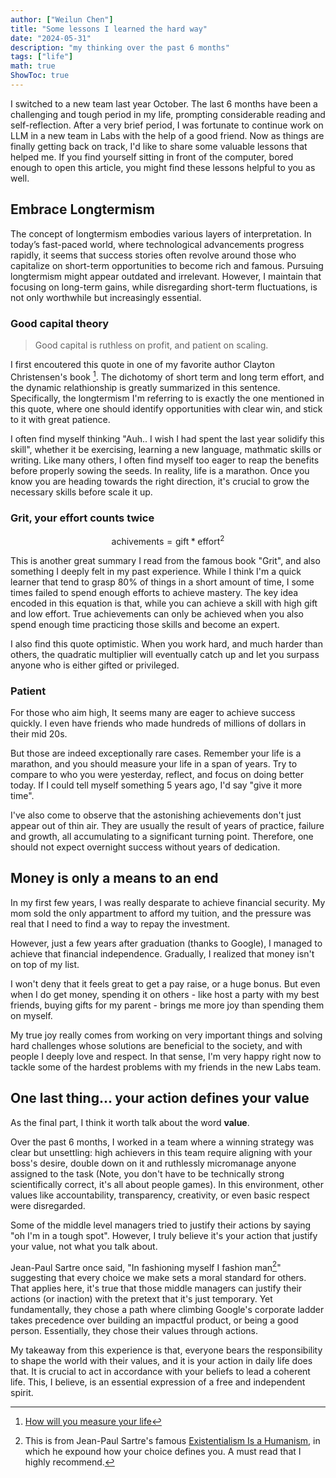 ```yaml
---
author: ["Weilun Chen"]
title: "Some lessons I learned the hard way"
date: "2024-05-31"
description: "my thinking over the past 6 months"
tags: ["life"]
math: true
ShowToc: true
---
```


<!-- KaTeX -->
<link rel="stylesheet" href="https://cdn.jsdelivr.net/npm/katex@0.11.1/dist/katex.min.css" integrity="sha384-zB1R0rpPzHqg7Kpt0Aljp8JPLqbXI3bhnPWROx27a9N0Ll6ZP/+DiW/UqRcLbRjq" crossorigin="anonymous">
<script defer src="https://cdn.jsdelivr.net/npm/katex@0.11.1/dist/katex.min.js" integrity="sha384-y23I5Q6l+B6vatafAwxRu/0oK/79VlbSz7Q9aiSZUvyWYIYsd+qj+o24G5ZU2zJz" crossorigin="anonymous"></script>
<script defer src="https://cdn.jsdelivr.net/npm/katex@0.11.1/dist/contrib/auto-render.min.js" integrity="sha384-kWPLUVMOks5AQFrykwIup5lo0m3iMkkHrD0uJ4H5cjeGihAutqP0yW0J6dpFiVkI" crossorigin="anonymous" onload="renderMathInElement(document.body);"></script>

I switched to a new team last year October. The last 6 months have been a challenging and tough period in my life, prompting considerable reading and self-reflection. After a very brief period, I was fortunate to continue work on LLM in a new team in Labs with the help of a good friend. Now as things are finally getting back on track, I'd like to share some valuable lessons that helped me. If you find yourself sitting in front of the computer, bored enough to open this article, you might find these lessons helpful to you as well.

## Embrace Longtermism

The concept of longtermism embodies various layers of interpretation. In today’s fast-paced world, where technological advancements progress rapidly, it seems that success stories often revolve around those who capitalize on short-term opportunities to become rich and famous. Pursuing longtermism might appear outdated and irrelevant. However, I maintain that focusing on long-term gains, while disregarding short-term fluctuations, is not only worthwhile but increasingly essential.

### Good capital theory

> Good capital is ruthless on profit, and patient on scaling.

I first encoutered this quote in one of my favorite author Clayton Christensen's book [^2]. The dichotomy of short term and long term effort, and the dynamic relathionship is greatly summarized in this sentence. Specifically, the longtermism I'm referring to is exactly the one mentioned in this quote, where one should identify opportunities with clear win, and stick to it with great patience.

I often find myself thinking "Auh.. I wish I had spent the last year solidify this skill", whether it be exercising, learning a new language, mathmatic skills or writing. Like many others, I often find myself too eager to reap the benefits before properly sowing the seeds. In reality, life is a marathon. Once you know you are heading towards the right direction, it's crucial to grow the necessary skills before scale it up.

### Grit, your effort counts twice

$$
\text{achivements} = \text{gift} * \text{effort}^2
$$

This is another great summary I read from the famous book "Grit", and also something I deeply felt in my past experience. While I think I'm a quick learner that tend to grasp 80% of things in a short amount of time, I some times failed to spend enough efforts to achieve mastery. The key idea encoded in this equation is that, while you can achieve a skill with high gift and low effort. True achievements can only be achieved when you also spend enough time practicing those skills and become an expert.

I also find this quote optimistic. When you work hard, and much harder than others, the quadratic multiplier will eventually catch up and let you surpass anyone who is either gifted or privileged.

### Patient

For those who aim high, It seems many are eager to achieve success quickly. I even have friends who made hundreds of millions of dollars in their mid 20s.

But those are indeed exceptionally rare cases. Remember your life is a marathon, and you should measure your life in a span of years. Try to compare to who you were yesterday, reflect, and focus on doing better today. If I could tell myself something 5 years ago, I'd say "give it more time".

I've also come to observe that the astonishing achievements don't just appear out of thin air. They are usually the result of years of practice, failure and growth, all accumulating to a significant turning point. Therefore, one should not expect overnight success without years of dedication.

## Money is only a means to an end

In my first few years, I was really desparate to achieve financial security. My mom sold the only appartment to afford my tuition, and the pressure was real that I need to find a way to repay the investment.

However, just a few years after graduation (thanks to Google), I managed to achieve that financial independence. Gradually, I realized that money isn't on top of my list.

I won't deny that it feels great to get a pay raise, or a huge bonus. But even when I do get money, spending it on others - like host a party with my best friends, buying gifts for my parent - brings me more joy than spending them on myself.

My true joy really comes from working on very important things and solving hard challenges whose solutions are beneficial to the society, and with people I deeply love and respect. In that sense, I'm very happy right now to tackle some of the hardest problems with my friends in the new Labs team.

## One last thing... your action defines your value

As the final part, I think it worth talk about the word **value**.

Over the past 6 months, I worked in a team where a winning strategy was clear but unsettling: high achievers in this team require aligning with your boss's desire, double down on it and ruthlessly micromanage anyone assigned to the task (Note, you don't have to be technically strong scientifically correct, it's all about people games). In this environment, other values like accountability, transparency, creativity, or even basic respect were disregarded.

Some of the middle level managers tried to justify their actions by saying "oh I'm in a tough spot". However, I truly believe it's your action that justify your value, not what you talk about.

Jean-Paul Sartre once said, "In fashioning myself I fashion man[^1]" suggesting that every choice we make sets a moral standard for others. That applies here, it's true that those middle managers can justify their actions (or inaction) with the pretext that it's just temporary. Yet fundamentally, they chose a path where climbing Google's corporate ladder takes precedence over building an impactful product, or being a good person. Essentially, they chose their values through actions.

My takeaway from this experience is that, everyone bears the responsibility to shape the world with their values, and it is your action in daily life does that. It is crucial to act in accordance with your beliefs to lead a coherent life. This, I believe, is an essential expression of a free and independent spirit.

[^1]: This is from Jean-Paul Sartre's famous [Existentialism Is a Humanism](https://www.marxists.org/reference/archive/sartre/works/exist/sartre.htm), in which he expound how your choice defines you. A must read that I highly recommend.

[^2]: [How will you measure your life](https://www.amazon.com/How-Will-You-Measure-Your-Life-audiobook/dp/B0083EG3A6/ref=sr_1_1?dib=eyJ2IjoiMSJ9.6C-GlbBGCblJymdwUrdA1vsbsa8ypBQm6v_8JUmB43PNpzIVhGX_7gdaI5qgtlOZXThtF0JgAo5Pay4Ebku8ssX59r483m9oZKzkei3tlcirQpS6m2BbYnXSByifwPbissiQIJqz5ZdKS8w5x95xwnoG5UfSYDA7ygBi6kQHlC_Dicy0ew9bTmExZttE0dah8XT8Du-u65dPhvA5Qe4IctGoELgQbEo_XafvhXnH-4E.f413cfKTnHQP0kJAdRqZczWJ7_5umYTOVQ2WqMCx4uU&dib_tag=se&hvadid=580651017567&hvdev=c&hvlocphy=9032151&hvnetw=g&hvqmt=e&hvrand=5624381712344509492&hvtargid=kwd-423199261911&hydadcr=21908_13324157&keywords=how+will+u+measure+your+life&qid=1718578462&sr=8-1)
